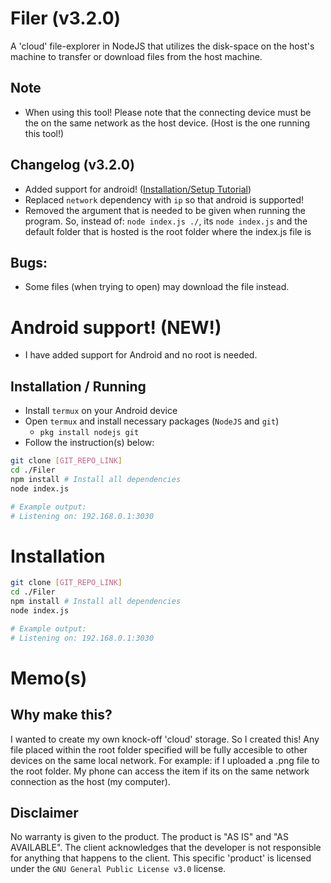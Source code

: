 # Filer (v3.2.0)
A 'cloud' file-explorer in NodeJS that utilizes the disk-space on the host's machine to transfer or download files from the host machine.

## Note
-   When using this tool! Please note that the connecting device must be the on the same network as the host device. (Host is the one running this tool!)

## Changelog (v3.2.0)
-	Added support for android! ([Installation/Setup Tutorial](#android-support-new))
-   Replaced `network` dependency with `ip` so that android is supported!
-	Removed the argument that is needed to be given when running the program. So, instead of: `node index.js ./`, its `node index.js` and the default folder that is hosted is the root folder where the index.js file is

## Bugs:
-	Some files (when trying to open) may download the file instead.

# Android support! (NEW!)
-   I have added support for Android and no root is needed.

## Installation / Running
-   Install `termux` on your Android device
-   Open `termux` and install necessary packages (`NodeJS` and `git`)
    -   `pkg install nodejs git`
-   Follow the instruction(s) below:
```bash
git clone [GIT_REPO_LINK]
cd ./Filer
npm install # Install all dependencies
node index.js

# Example output:
# Listening on: 192.168.0.1:3030
```

# Installation
```bash
git clone [GIT_REPO_LINK]
cd ./Filer
npm install # Install all dependencies
node index.js

# Example output:
# Listening on: 192.168.0.1:3030
```
# Memo(s)
## Why make this?
I wanted to create my own knock-off 'cloud' storage. So I created this! Any file placed within the root folder specified will be fully accesible to other devices on the same local network. For example: if I uploaded a .png file to the root folder. My phone can access the item if its on the same network connection as the host (my computer).

## Disclaimer
No warranty is given to the product. The product is "AS IS" and "AS AVAILABLE". The client acknowledges that the developer is not responsible for anything that happens to the client. This specific 'product' is licensed under the `GNU General Public License v3.0` license.